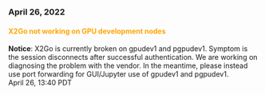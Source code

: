 ### April 26, 2022

#### <span style="color: orange;">X2Go not working on GPU development nodes</span>

**Notice**: X2Go is currently broken on gpudev1 and pgpudev1. Symptom
is the session disconnects after successful authentication. We are
working on diagnosing the problem with the vendor. In the meantime,
please instead use port forwarding for GUI/Jupyter use of gpudev1 and
pgpudev1.
<br><span class="timestamp">April 26, 13:40 PDT</span>
